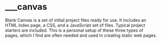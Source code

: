 # ___canvas
Blank Canvas is a set of initial project files ready for use. It includes an HTML index page, a CSS, and a JavaScript set of files. Typical project starters are included. This is a personal setup of these three types of pages, which I find are often needed and used in creating static web pages.
